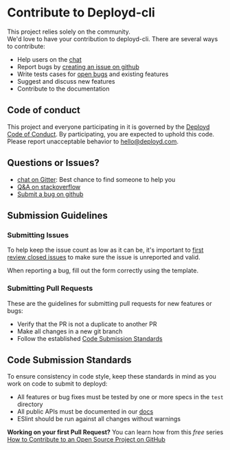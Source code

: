 # Contribute to Deployd-cli

This project relies solely on the community.  
We'd love to have your contribution to deployd-cli. There are several ways to contribute:

 * Help users on the [chat](https://gitter.im/deployd/deployd)
 * Report bugs by [creating an issue on github](https://github.com/deployd/deployd-cli/issues/new)
 * Write tests cases for [open bugs](https://github.com/deployd/deployd-cli/issues) and existing features
 * Suggest and discuss new features
 * Contribute to the documentation

## Code of conduct

This project and everyone participating in it is governed by the [Deployd Code of Conduct](CODE_OF_CONDUCT.md). By participating, you are expected to uphold this code. Please report unacceptable behavior to hello@deployd.com.

## Questions or Issues?

* [chat on Gitter](https://gitter.im/deployd/deployd): Best chance to find someone to help you
* [Q&A on stackoverflow](http://stackoverflow.com/questions/tagged/deployd)
* [Submit a bug on github](https://github.com/deployd/deployd-cli/issues/new)

## Submission Guidelines

### Submitting Issues

To help keep the issue count as low as it can be, it's important to [first review closed issues](https://github.com/deployd/deployd-cli/issues?q=is%3Aissue+is%3Aclosed) to make sure the issue is unreported and valid.

When reporting a bug, fill out the form correctly using the template.

### Submitting Pull Requests

These are the guidelines for submitting pull requests for new features or bugs:

 * Verify that the PR is not a duplicate to another PR
 * Make all changes in a new git branch
 * Follow the established [Code Submission Standards](#code-submission-standards)

## Code Submission Standards

To ensure consistency in code style, keep these standards
in mind as you work on code to submit to deployd:

 * All features or bug fixes must be tested by one or more specs in the `test` directory
 * All public APIs must be documented in our [docs](https://github.com/deployd/docs)
 * ESlint should be run against all changes without warnings


**Working on your first Pull Request?** You can learn how from this *free* series [How to Contribute to an Open Source Project on GitHub](https://egghead.io/series/how-to-contribute-to-an-open-source-project-on-github)
